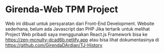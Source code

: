 # Girenda-Web TPM Project
Web ini dibuat untuk persyaratan dari Front-End Development.
Website sederhana, belum ada Javascript dan PHP
Jika tertarik untuk melihat Project Web pribadi saya menggunakan React.js Framework 
bisa ke https://zen-mcnulty-dcad6b.netlify.app atau bisa lihat dokumentasinya
di https://github.com/GirendaDArdian/TJ-History

